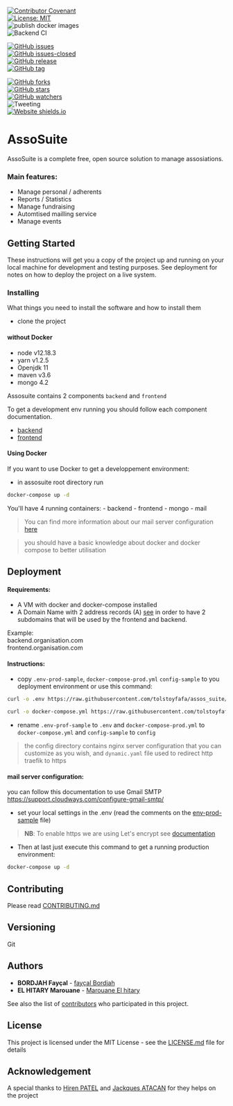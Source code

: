 [![Contributor Covenant](https://img.shields.io/badge/Contributor%20Covenant-v2.0%20adopted-ff69b4.svg)](code_of_conduct.md)  
[![License: MIT](https://img.shields.io/badge/License-MIT-yellow.svg)](https://opensource.org/licenses/MIT)  
![publish docker images](https://github.com/tolstoyfafa/assos_suite/workflows/publish%20backend%20&%20frontend%20docker%20images/badge.svg)  
![Backend CI](https://github.com/tolstoyfafa/assos_suite/workflows/BackendCI/badge.svg)   
  
[![GitHub issues](https://img.shields.io/github/issues/tolstoyfafa/assos_suite)](https://GitHub.com/Naereen/StrapDown.js/issues/)  
[![GitHub issues-closed](https://img.shields.io/github/issues-closed/tolstoyfafa/assos_suite)](https://github.com/tolstoyfafa/assos_suite/issues?q=is%3Aissue+is%3Aclosed)     
[![GitHub release](https://img.shields.io/github/release/Naereen/StrapDown.js.svg)](https://github.com/tolstoyfafa/assos_suite/releases)      
[![GitHub tag](https://img.shields.io/github/tag/Naereen/StrapDown.js.svg)](https://github.com/tolstoyfafa/assos_suite/tags)  

[![GitHub forks](https://img.shields.io/github/forks/tolstoyfafa/assos_suite?style=social)](https://github.com/tolstoyfafa/assos_suite/network)  
[![GitHub stars](https://img.shields.io/github/stars/tolstoyfafa/assos_suite?style=social)](https://github.com/tolstoyfafa/assos_suite/stargazers)  
[![GitHub watchers](https://img.shields.io/github/watchers/tolstoyfafa/assos_suite?style=social)](https://github.com/tolstoyfafa/assos_suite/watchers)  
![Tweeting](https://img.shields.io/twitter/url?url=https%3A%2F%2Ftwitter.com%2FAssoSuite)    
[![Website shields.io](https://img.shields.io/website?up_color=green&up_message=URL&url=https%3A%2F%2Fadmin.assosuite.ovh%2F)](https://admin.assosuite.ovh)  

# AssoSuite

AssoSuite is a complete free, open source solution to manage assosiations.
### Main features:

* Manage personal / adherents
* Reports /  Statistics
* Manage fundraising 
* Automtised mailling service
* Manage events

## Getting Started
These instructions will get you a copy of the project up and running on your local machine for development and testing purposes. See deployment for notes on how to deploy the project on a live system.


### Installing
What things you need to install the software and how to install them

- clone the project

#### without Docker

- node v12.18.3 
- yarn v1.2.5
- Openjdk 11
- maven v3.6
- mongo 4.2  

Assosuite contains 2 components `backend` and `frontend`

To get a development env running you should follow each component documentation.
- [backend](backend/README.md)
- [frontend](frontend/README.md)

#### Using Docker
If you want to use Docker to get a developpement environment:

- in assosuite root directory run 
```bash
docker-compose up -d
```
You'll have 4 running containers:
 	- backend
	- frontend
	- mongo
	- mail
> You can find more information about our mail server configuration [here](https://github.com/tomav/docker-mailserver)

> you should have a basic knowledge about docker and docker compose to better utilisation
## Deployment
#### Requirements:
- A VM with docker and docker-compose installed
- A Domain Name with 2 address records (A) [see](https://docs.ovh.com/gb/en/domains/web_hosting_how_to_edit_my_dns_zone/) in order to have 2 subdomains that will be used by the frontend and backend.

Example:  
backend.organisation.com  
frontend.organisation.com

#### Instructions:

- copy `.env-prod-sample`, `docker-compose-prod.yml` `config-sample` to you deployment environment
or use this command:
```bash
curl -o .env https://raw.githubusercontent.com/tolstoyfafa/assos_suite/master/.env-prod-sample

curl -o docker-compose.yml https://raw.githubusercontent.com/tolstoyfafa/assos_suite/master/docker-compose-prod.yml

```
- rename `.env-prof-sample` to `.env` and `docker-compose-prod.yml` to `docker-compose.yml` and `config-sample` to `config` 
> the config directory contains nginx server configuration that you can customize as you wish,  and `dynamic.yaml` file used to redirect http traefik to https
#### mail server configuration:
you can follow this documentation to use Gmail SMTP 
https://support.cloudways.com/configure-gmail-smtp/
- set your local settings in the .env (read the comments on the [env-prod-sample](.env-prod-sample) file)

> **NB**: To enable https we are using Let's encrypt see [documentation](https://docs.traefik.io/v1.7/user-guide/docker-and-lets-encrypt/)

- Then at last just execute this command to get a running production environment:
```bash
docker-compose up -d 
```

## Contributing
Please read [CONTRIBUTING.md](CONTRIBUTING.md)

## Versioning

Git

## Authors

* **BORDJAH Fayçal** - [fayçal Bordjah](https://github.com/tolstoyfafa)
* **EL HITARY Marouane** - [Marouane El hitary](https://github.com/MarOuanEElHiTaRY)

See also the list of [contributors](https://github.com/tolstoyfafa/assos_suite/graphs/contributors) who participated in this project.

## License

This project is licensed under the MIT License - see the [LICENSE.md](LICENSE.md) file for details

## Acknowledgement 
A special thanks to [Hiren PATEL](https://github.com/hirenpatelfr) and [Jackques ATACAN](https://github.com/atacanjacques?tab=followers) for they helps on the project
